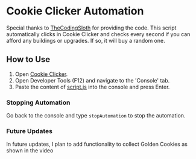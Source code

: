 # Cookie Clicker Automation

Special thanks to [TheCodingSloth](https://www.youtube.com/@TheCodingSloth) for providing the code. This script automatically clicks in Cookie Clicker and checks every second if you can afford any buildings or upgrades. If so, it will buy a random one.

## How to Use

1. Open [Cookie Clicker](https://orteil.dashnet.org/cookieclicker/).
2. Open Developer Tools (F12) and navigate to the 'Console' tab.
3. Paste the content of [script.js](https://github.com/construktdev/CookieClickerCheat/blob/master/script.js) into the console and press Enter.

### Stopping Automation

Go back to the console and type `stopAutomation` to stop the automation.

### Future Updates

In future updates, I plan to add functionality to collect Golden Cookies as shown in the video

